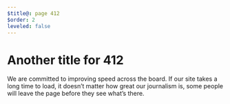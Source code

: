 ```yaml
---
$title@: page 412
$order: 2
leveled: false
---
```


# Another title for 412

We are committed to improving speed across the board. If our site takes a long time to load, it doesn’t matter how great our journalism is, some people will leave the page before they see what’s there.
